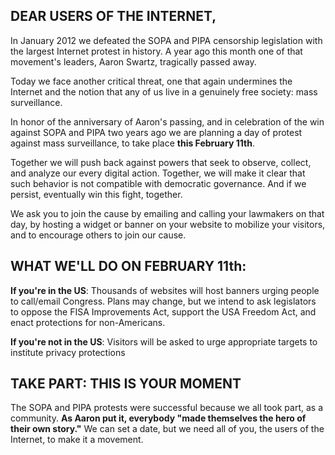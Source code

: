 ## DEAR USERS OF THE INTERNET,

In January 2012 we defeated the SOPA and PIPA censorship legislation with the largest Internet protest in history. A year ago this month one of that movement's leaders, Aaron Swartz, tragically passed away.

Today we face another critical threat, one that again undermines the Internet and the notion that any of us live in a genuinely free society: mass surveillance.

In honor of the anniversary of Aaron's passing, and in celebration of the win against SOPA and PIPA two years ago we are planning a day of protest against mass surveillance, to take place **this February 11th**.

Together we will push back against powers that seek to observe, collect, and analyze our every digital action. Together, we will make it clear that such behavior is not compatible with democratic governance. And if we persist, eventually win this fight, together.

We ask you to join the cause by emailing and calling your lawmakers on that day, by hosting a widget or banner on your website to mobilize your visitors, and to encourage others to join our cause.

## WHAT WE'LL DO ON FEBRUARY 11th:

**If you're in the US**: Thousands of websites will host banners urging people to call/email Congress. Plans may change, but we intend to ask legislators to oppose the FISA Improvements Act, support the USA Freedom Act, and enact protections for non-Americans.

**If you're not in the US**: Visitors will be asked to urge appropriate targets to institute privacy protections


## TAKE PART: THIS IS YOUR MOMENT

The SOPA and PIPA protests were successful because we all took part, as a community. **As Aaron put it, everybody "made themselves the hero of their own story."** We can set a date, but we need all of you, the users of the Internet, to make it a movement.
